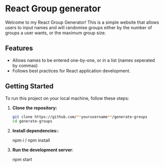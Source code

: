 
# React Group generator

Welcome to my React Group Generator! This is a simple website that allows users to input names and will randomise groups either by the number of groups a user wants, or the maximum group size. 

## Features

- Allows names to be entered one-by-one, or in a list (names seperated by commas)
- Follows best practices for React application development.

## Getting Started

To run this project on your local machine, follow these steps:

1. **Clone the repository:**

   ```bash
   git clone https://github.com/**yourusername**/generate-groups
   cd generate-groups

2. **Install dependencies:**:

   npm i / npm install

3. **Run the development server**:

   npm start
